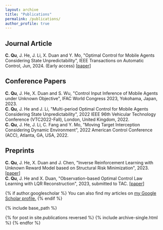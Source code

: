 ```yaml
---
layout: archive
title: "Publications"
permalink: /publications/
author_profile: true
---
```

## Journal Article
**C. Qu**, J. He, J. Li, X. Duan and Y. Mo, "Optimal Control for Mobile Agents Considering State Unpredictability", IEEE Transactions on Automatic Control, Jun, 2024. (Early access) \[[paper](https://ieeexplore.ieee.org/stamp/stamp.jsp?tp=&arnumber=10363359)\]

## Conference Papers
**C. Qu**, J. He, X. Duan and S. Wu, "Control Input Inference of Mobile Agents under Unknown Objective", IFAC World Congress 2023, Yokohama, Japan, 2023.  
**C. Qu**, J. He and J. Li, "Multi-period Optimal Control for Mobile Agents Considering State Unpredictability", 2022 IEEE 96th Vehicular Technology Conference (VTC2022-Fall), London, United Kingdom, 2022.  
**C. Qu**, J. He, J. Li, C. Fang and Y. Mo, "Moving Target Interception Considering Dynamic Environment", 2022 American Control Conference (ACC), Atlanta, GA, USA, 2022.

## Preprints
**C. Qu**, J. He, X. Duan and J. Chen, "Inverse Reinforcement Learning with Unknown Reward Model based on Structural Risk Minimization", 2023. \[[paper](https://arxiv.org/abs/2312.16566)\]  
**C. Qu**, J. He and X. Duan, "Observation-based Optimal Control Law Learning with LQR Reconstruction", 2023, submitted to TAC. \[[paper](https://arxiv.org/abs/2312.16572)\]


{% if author.googlescholar %}
  You can also find my articles on <u><a href="{{author.googlescholar}}">my Google Scholar profile</a>.</u>
{% endif %}

{% include base_path %}

{% for post in site.publications reversed %}
  {% include archive-single.html %}
{% endfor %}
